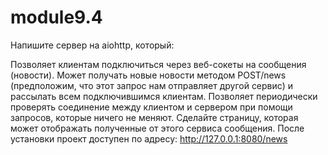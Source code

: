 # module9.4
Напишите сервер на aiohttp, который:

Позволяет клиентам подключиться через веб-сокеты на сообщения (новости).
Может получать новые новости методом POST/news (предположим, что этот запрос нам отправляет другой сервис) и рассылать всем подключившимся клиентам.
Позволяет периодически проверять соединение между клиентом и сервером при помощи запросов, которые ничего не меняют.
Сделайте страницу, которая может отображать полученные от этого сервиса сообщения.
После установки проект доступен по адресу:
http://127.0.0.1:8080/news
